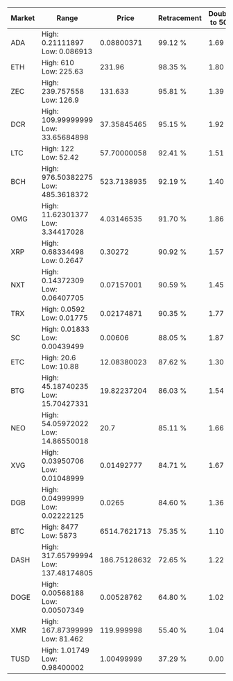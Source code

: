 | Market | Range | Price| Retracement | Doubles to 50% |
| --- | --- | --- | --- | --- |
| ADA | High: 0.21111897<br />Low: 0.086913 | 0.08800371 | 99.12 % | 1.69 |
| ETH | High: 610<br />Low: 225.63 | 231.96 | 98.35 % | 1.80 |
| ZEC | High: 239.757558<br />Low: 126.9 | 131.633 | 95.81 % | 1.39 |
| DCR | High: 109.99999999<br />Low: 33.65684898 | 37.35845465 | 95.15 % | 1.92 |
| LTC | High: 122<br />Low: 52.42 | 57.70000058 | 92.41 % | 1.51 |
| BCH | High: 976.50382275<br />Low: 485.3618372 | 523.7138935 | 92.19 % | 1.40 |
| OMG | High: 11.62301377<br />Low: 3.34417028 | 4.03146535 | 91.70 % | 1.86 |
| XRP | High: 0.68334498<br />Low: 0.2647 | 0.30272 | 90.92 % | 1.57 |
| NXT | High: 0.14372309<br />Low: 0.06407705 | 0.07157001 | 90.59 % | 1.45 |
| TRX | High: 0.0592<br />Low: 0.01775 | 0.02174871 | 90.35 % | 1.77 |
| SC | High: 0.01833<br />Low: 0.00439499 | 0.00606 | 88.05 % | 1.87 |
| ETC | High: 20.6<br />Low: 10.88 | 12.08380023 | 87.62 % | 1.30 |
| BTG | High: 45.18740235<br />Low: 15.70427331 | 19.82237204 | 86.03 % | 1.54 |
| NEO | High: 54.05972022<br />Low: 14.86550018 | 20.7 | 85.11 % | 1.66 |
| XVG | High: 0.03950706<br />Low: 0.01048999 | 0.01492777 | 84.71 % | 1.67 |
| DGB | High: 0.04999999<br />Low: 0.02222125 | 0.0265 | 84.60 % | 1.36 |
| BTC | High: 8477<br />Low: 5873 | 6514.7621713 | 75.35 % | 1.10 |
| DASH | High: 317.65799994<br />Low: 137.48174805 | 186.75128632 | 72.65 % | 1.22 |
| DOGE | High: 0.00568188<br />Low: 0.00507349 | 0.00528762 | 64.80 % | 1.02 |
| XMR | High: 167.87399999<br />Low: 81.462 | 119.999998 | 55.40 % | 1.04 |
| TUSD | High: 1.01749<br />Low: 0.98400002 | 1.00499999 | 37.29 % | 0.00 |
